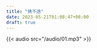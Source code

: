 ```yaml
---
title: "猜不透"
date: 2023-05-21T01:08:47+08:00
draft: true
---
```


{{< audio src="/audio/01.mp3" >}}
